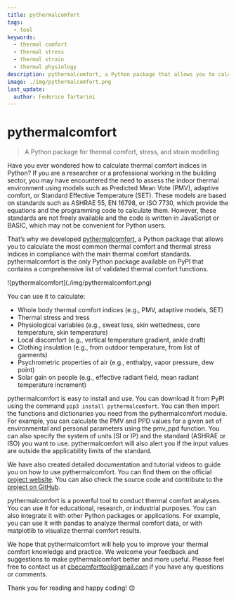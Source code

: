 ```yaml
---
title: pythermalcomfort
tags:
  - tool
keywords: 
  - thermal comfort
  - thermal stress
  - thermal strain
  - thermal physiology
description: pythermalcomfort, a Python package that allows you to calculate the most common thermal comfort indices in compliance with the main thermal comfort standards
image: ./img/pythermalcomfort.png
last_update:
  author: Federico Tartarini
---
```


# pythermalcomfort

>A Python package for thermal comfort, stress, and strain modelling

Have you ever wondered how to calculate thermal comfort indices in Python? 
If you are a researcher or a professional working in the building sector, you may have encountered the need to assess the indoor thermal environment using models such as Predicted Mean Vote (PMV), adaptive comfort, or Standard Effective Temperature (SET). 
These models are based on standards such as ASHRAE 55, EN 16798, or ISO 7730, which provide the equations and the programming code to calculate them. 
However, these standards are not freely available and the code is written in JavaScript or BASIC, which may not be convenient for Python users.

That’s why we developed [pythermalcomfort](https://pypi.org/project/pythermalcomfort/), a Python package that allows you to calculate the most common thermal comfort and thermal stress indices in compliance with the main thermal comfort standards. 
pythermalcomfort is the only Python package available on PyPI that contains a comprehensive list of validated thermal comfort functions.

<div class="img-center" style={{"marginBottom":"20px"}}> ![pythermalcomfort](./img/pythermalcomfort.png)</div>

You can use it to calculate:

* Whole body thermal comfort indices (e.g., PMV, adaptive models, SET)
* Thermal stress and tress
* Physiological variables (e.g., sweat loss, skin wettedness, core temperature, skin temperature)
* Local discomfort (e.g., vertical temperature gradient, ankle draft)
* Clothing insulation (e.g., from outdoor temperature, from list of garments)
* Psychrometric properties of air (e.g., enthalpy, vapor pressure, dew point)
* Solar gain on people (e.g., effective radiant field, mean radiant temperature increment)

pythermalcomfort is easy to install and use. 
You can download it from PyPI using the command `pip3 install pythermalcomfort`. 
You can then import the functions and dictionaries you need from the pythermalcomfort module. 
For example, you can calculate the PMV and PPD values for a given set of environmental and personal parameters using the pmv_ppd function. 
You can also specify the system of units (SI or IP) and the standard (ASHRAE or ISO) you want to use. 
pythermalcomfort will also alert you if the input values are outside the applicability limits of the standard.

We have also created detailed documentation and tutorial videos to guide you on how to use pythermalcomfort. 
You can find them on the official [project website](https://pythermalcomfort.readthedocs.io/en/latest/). You can also check the source code and contribute to the [project on GitHub](https://github.com/CenterForTheBuiltEnvironment/pythermalcomfort).

pythermalcomfort is a powerful tool to conduct thermal comfort analyses. 
You can use it for educational, research, or industrial purposes. 
You can also integrate it with other Python packages or applications. 
For example, you can use it with pandas to analyze thermal comfort data, or with matplotlib to visualize thermal comfort results.

We hope that pythermalcomfort will help you to improve your thermal comfort knowledge and practice. We welcome your feedback and suggestions to make pythermalcomfort better and more useful. Please feel free to contact us at cbecomforttool@gmail.com if you have any questions or comments.

Thank you for reading and happy coding! 😊